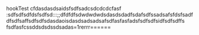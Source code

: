 hookTest
cfdasdasdsaidsfsdfsadcsdcdcdcfasf
:sdfsdfsdfdsfsdfsd:::;;dfdfdfsdwdwdwdsdasdsdadfsdafsdfssadsafsfdsfsadfdfsdfsaffsdfsdfsdasdaoisdasdsadsadsafsdfasfasfadsfsdfsdfsidfsdfsdffs
fsdfasfcssddsdsdssdsadas=1rerrr======
